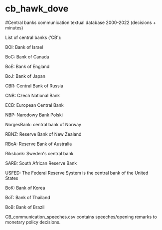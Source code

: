 # cb_hawk_dove

#Central banks communication textual database 2000-2022 (decisions + minutes)

List of central banks ('CB'):

BOI: Bank of Israel 

BoC: Bank of Canada

BoE: Bank of England 

BoJ: Bank of Japan

CBR: Central Bank of Russia

CNB: Czech National Bank

ECB: European Central Bank

NBP: Narodowy Bank Polski

NorgesBank: central bank of Norway

RBNZ: Reserve Bank of New Zealand

RBoA: Reserve Bank of Australia

Riksbank: Sweden's central bank

SARB: South African Reserve Bank

USFED: The Federal Reserve System is the central bank of the United States

BoK: Bank of Korea

BoT: Bank of Thailand

BoB: Bank of Brazil


CB_communication_speeches.csv contains speeches/opening remarks to monetary policy decisions. 
